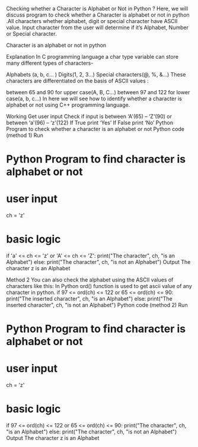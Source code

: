 Checking whether a Character is Alphabet or Not in Python ?
Here, we will discuss program to check whether a Character is alphabet or not in python .All characters whether alphabet, digit or special character have ASCII value. Input character from the user will determine if it’s Alphabet, Number or Special character.

Character is an alphabet or not in python

Explanation
In C programming language a char type variable can store many different types of characters-

Alphabets (a, b, c… )
Digits(1, 2, 3…)
Special characters(@, %, &…)
These characters are differentiated on the basis of ASCII values :

between 65 and 90 for upper case(A, B, C…)
between 97 and 122 for lower case(a, b, c…)
In here we will see how to identify whether a character is alphabet or not using C++ programming language.

Working
Get user input
Check if input is between ‘A'(65) – ‘Z'(90) or between ‘a'(96) – ‘z'(122)
If True print ‘Yes’
If False print ‘No’
Python Program to check whether a character is an alphabet or not
Python code (method 1)
Run
# Python Program to find character is alphabet or not

# user input
ch = 'z'

# basic logic
if 'a' <= ch <= 'z' or 'A' <= ch <= 'Z':
    print("The  character", ch, "is an Alphabet")
else:
    print("The  character", ch, "is not an Alphabet")
Output
The  character z is an Alphabet

Method 2
You can also check the alphabet using the ASCII values of characters like this:
In Python ord() function is used to get ascii value of any character in python.
if 97 <= ord(ch) <= 122 or 65 <= ord(ch) <= 90:
    print("The inserted character", ch, "is an Alphabet")
else:
    print("The inserted character", ch, "is not an Alphabet")
Python code (method 2)
Run
# Python Program to find character is alphabet or not

# user input
ch = 'z'

# basic logic
if 97 <= ord(ch) <= 122 or 65 <= ord(ch) <= 90:
    print("The character", ch, "is an Alphabet")
else:
    print("The character", ch, "is not an Alphabet")
Output
The character z is an Alphabet
